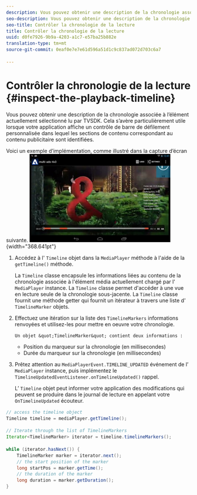 ```yaml
---
description: Vous pouvez obtenir une description de la chronologie associée à l’élément actuellement sélectionné lu par TVSDK. Cela s’avère particulièrement utile lorsque votre application affiche un contrôle de barre de défilement personnalisée dans lequel les sections de contenu correspondant au contenu publicitaire sont identifiées.
seo-description: Vous pouvez obtenir une description de la chronologie associée à l’élément actuellement sélectionné lu par TVSDK. Cela s’avère particulièrement utile lorsque votre application affiche un contrôle de barre de défilement personnalisée dans lequel les sections de contenu correspondant au contenu publicitaire sont identifiées.
seo-title: Contrôler la chronologie de la lecture
title: Contrôler la chronologie de la lecture
uuid: d0fe7926-9b9a-4203-a1c7-e57ba25b882e
translation-type: tm+mt
source-git-commit: 0eaf0e7e7e61d596a51d1c9c837ad072d703c6a7

---
```



# Contrôler la chronologie de la lecture {#inspect-the-playback-timeline}

Vous pouvez obtenir une description de la chronologie associée à l’élément actuellement sélectionné lu par TVSDK. Cela s’avère particulièrement utile lorsque votre application affiche un contrôle de barre de défilement personnalisée dans lequel les sections de contenu correspondant au contenu publicitaire sont identifiées.

Voici un exemple d’implémentation, comme illustré dans la capture d’écran suivante.  ![](assets/inspect-playback.jpg){width=&quot;368.641pt&quot;}

1. Accédez à l&#39; `Timeline` objet dans la `MediaPlayer` méthode à l&#39;aide de la `getTimeline()` méthode.

   La `Timeline` classe encapsule les informations liées au contenu de la chronologie associée à l&#39;élément média actuellement chargé par l&#39; `MediaPlayer` instance. La `Timeline` classe permet d&#39;accéder à une vue en lecture seule de la chronologie sous-jacente. La `Timeline` classe fournit une méthode getter qui fournit un itérateur à travers une liste d&#39; `TimelineMarker` objets.

1. Effectuez une itération sur la liste des `TimelineMarkers` informations renvoyées et utilisez-les pour mettre en oeuvre votre chronologie.

       Un objet &quot;TimelineMarker&quot; contient deux informations :
   
   * Position du marqueur sur la chronologie (en millisecondes)
   * Durée du marqueur sur la chronologie (en millisecondes)

1. Prêtez attention au `MediaPlayerEvent.TIMELINE_UPDATED` événement de l’ `MediaPlayer` instance, puis implémentez le `TimelineUpdatedEventListener.onTimelineUpdated()` rappel.

   L’ `Timeline` objet peut informer votre application des modifications qui peuvent se produire dans le journal de lecture en appelant votre `OnTimelineUpdated` écouteur.

```java
// access the timeline object 
Timeline timeline = mediaPlayer.getTimeline(); 
 
// Iterate through the list of TimelineMarkers 
Iterator<TimelineMarker> iterator = timeline.timelineMarkers(); 
 
while (iterator.hasNext()) { 
    TimelineMarker marker = iterator.next(); 
    // the start position of the marker 
    long startPos = marker.getTime(); 
    // the duration of the marker 
    long duration = marker.getDuration(); 
}
```
